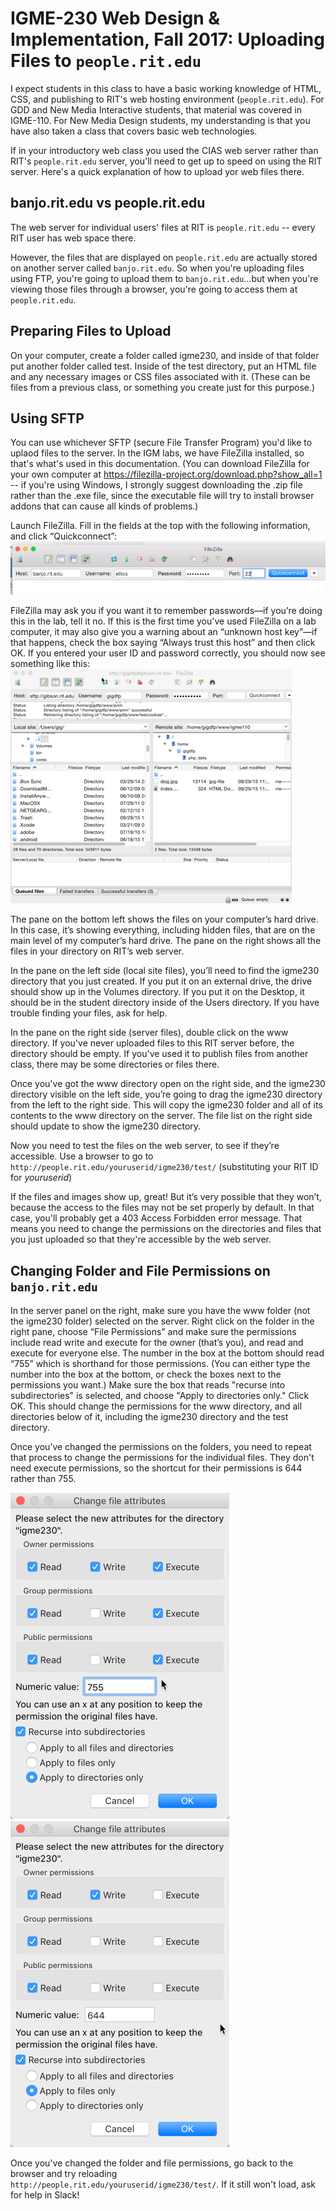 # IGME-230 Web Design &amp; Implementation, Fall 2017: Uploading Files to `people.rit.edu`

I expect students in this class to have a basic working knowledge of HTML, CSS, and publishing to RIT's web hosting environment (`people.rit.edu`). For GDD and New Media Interactive students, that material was covered in IGME-110. For New Media Design students, my understanding is that you have also taken a class that covers basic web technologies.

If in your introductory web class you used the CIAS web server rather than RIT's `people.rit.edu` server, you'll need to get up to speed on using the RIT server. Here's a quick explanation of how to upload yor web files there. 

## banjo.rit.edu vs people.rit.edu

The web server for individual users' files at RIT is `people.rit.edu` -- every RIT user has web space there. 

However, the files that are displayed on `people.rit.edu` are actually stored on another server called `banjo.rit.edu`. So when you're uploading files using FTP, you're going to upload them to `banjo.rit.edu`...but when you're viewing those files through a browser, you're going to access them at `people.rit.edu`. 

## Preparing Files to Upload

On your computer, create a folder called igme230, and inside of that folder put another folder called test. Inside of the test directory, put an HTML file and any necessary images or CSS files associated with it. (These can be files from a previous class, or something you create just for this purpose.)

## Using SFTP

You can use whichever SFTP (secure File Transfer Program) you'd like to uplaod files to the server. In the IGM labs, we have FileZilla installed, so that's what's used in this documentation. (You can download FileZilla for your own computer at https://filezilla-project.org/download.php?show_all=1 -- if you're using Windows, I strongly suggest downloading the .zip file rather than the .exe file, since the executable file will try to install browser addons that can cause all kinds of problems.) 

Launch FileZilla.  Fill in the fields at the top with the following information, and click “Quickconnect”:
![FileZilla Connect Screen](filezilla-connect.png)

FileZilla may ask you if you want it to remember passwords—if you’re doing this in the lab, tell it no. If this is the first time you've used FileZilla on a lab computer, it may also give you a warning about an “unknown host key”—if that happens, check the box saying “Always trust this host” and then click OK. If you entered your user ID and password correctly, you should now see something like this:
![FileZilla File Listing Screen](filezilla-files.png)

The pane on the bottom left shows the files on your computer’s hard drive. In this case, it’s showing everything, including hidden files, that are on the main level of my computer’s hard drive. The pane on the right shows all the files in your directory on RIT’s web server. 

In the pane on the left side (local site files), you’ll need to find the igme230 directory that you just created. If you put it on an external drive, the drive should show up in the Volumes directory. If you put it on the Desktop, it should be in the student directory inside of the Users directory. If you have trouble finding your files, ask for help. 

In the pane on the right side (server files), double click on the www directory. If you've never uploaded files to this RIT server before, the directory should be empty. If you've used it to publish files from another class, there may be some directories or files there. 

Once you've got the www directory open on the right side, and the igme230 directory visible on the left side, you’re going to drag the igme230 directory from the left to the right side. This will copy the igme230 folder and all of its contents to the www directory on the server. The file list on the right side should update to show the igme230 directory. 

Now you need to test the files on the web server, to see if they’re accessible. Use a browser to go to `http://people.rit.edu/youruserid/igme230/test/` (substituting your RIT ID for *youruserid*)

If the files and images show up, great! But it’s very possible that they won’t, because the access to the files may not be set properly by default. In that case, you'll probably get a 403 Access Forbidden error message. That means you need to change the permissions on the directories and files that you just uploaded so that they're accessible by the web server. 

## Changing Folder and File Permissions on `banjo.rit.edu`
In the server panel on the right, make sure you have the www folder (not the igme230 folder) selected on the server. Right click on the folder in the right pane, choose “File Permissions” and make sure the permissions include read write and execute for the owner (that’s you), and read and execute for everyone else. The number in the box at the bottom should read “755” which is shorthand for those permissions. (You can either type the number into the box at the bottom, or check the boxes next to the permissions you want.) Make sure the box that reads "recurse into subdirectories" is selected, and choose "Apply to directories only." Click OK. This should change the permissions for the www directory, and all directories below of it, including the igme230 directory and the test directory. 

Once you’ve changed the permissions on the folders, you need to repeat that process to change the permissions for the individual files. They don't need execute permissions, so the shortcut for their permissions is 644 rather than 755. 

![Folder Permissions](folderpermissions.png)  ![File Permissions](filepermissions.png)

Once you've changed the folder and file permissions, go back to the browser and try reloading `http://people.rit.edu/youruserid/igme230/test/`. If it still won't load, ask for help in Slack!
